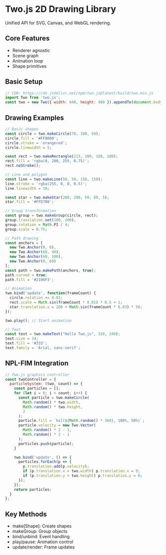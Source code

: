 # Two.js 2D Drawing Library

Unified API for SVG, Canvas, and WebGL rendering.

## Core Features
- Renderer agnostic
- Scene graph
- Animation loop
- Shape primitives

## Basic Setup
```javascript
// CDN: https://cdn.jsdelivr.net/npm/two.js@latest/build/two.min.js
import Two from 'two.js';
const two = new Two({ width: 640, height: 480 }).appendTo(document.body);
```

## Drawing Examples
```javascript
// Basic shapes
const circle = two.makeCircle(70, 100, 50);
circle.fill = '#FF8000';
circle.stroke = 'orangered';
circle.linewidth = 5;

const rect = two.makeRectangle(213, 100, 100, 100);
rect.fill = 'rgba(0, 200, 255, 0.75)';
rect.noStroke();

// Line and polygon
const line = two.makeLine(50, 50, 150, 150);
line.stroke = 'rgba(255, 0, 0, 0.5)';
line.linewidth = 10;

const star = two.makeStar(200, 200, 50, 80, 5);
star.fill = '#FFD700';

// Group transformation
const group = two.makeGroup(circle, rect);
group.translation.set(100, 100);
group.rotation = Math.PI / 4;
group.scale = 0.75;

// Path drawing
const anchors = [
  new Two.Anchor(0, 0),
  new Two.Anchor(60, 40),
  new Two.Anchor(60, 100),
  new Two.Anchor(0, 60)
];
const path = two.makePath(anchors, true);
path.curved = true;
path.fill = '#2196F3';

// Animation
two.bind('update', function(frameCount) {
  circle.rotation += 0.01;
  rect.scale = Math.sin(frameCount * 0.01) * 0.5 + 1;
  star.translation.x = 200 + Math.sin(frameCount * 0.03) * 50;
});

two.play(); // Start animation

// Text
const text = two.makeText("Hello Two.js", 320, 240);
text.size = 24;
text.fill = '#333';
text.family = 'Arial, sans-serif';
```

## NPL-FIM Integration
```javascript
// Two.js graphics controller
const twoController = {
  particleSystem: (two, count) => {
    const particles = [];
    for (let i = 0; i < count; i++) {
      const particle = two.makeCircle(
        Math.random() * two.width,
        Math.random() * two.height,
        2
      );
      particle.fill = `hsl(${Math.random() * 360}, 100%, 50%)`;
      particle.velocity = new Two.Vector(
        Math.random() * 2 - 1,
        Math.random() * 2 - 1
      );
      particles.push(particle);
    }

    two.bind('update', () => {
      particles.forEach(p => {
        p.translation.add(p.velocity);
        if (p.translation.x > two.width) p.translation.x = 0;
        if (p.translation.y > two.height) p.translation.y = 0;
      });
    });
    return particles;
  }
};
```

## Key Methods
- make[Shape]: Create shapes
- makeGroup: Group objects
- bind/unbind: Event handling
- play/pause: Animation control
- update/render: Frame updates